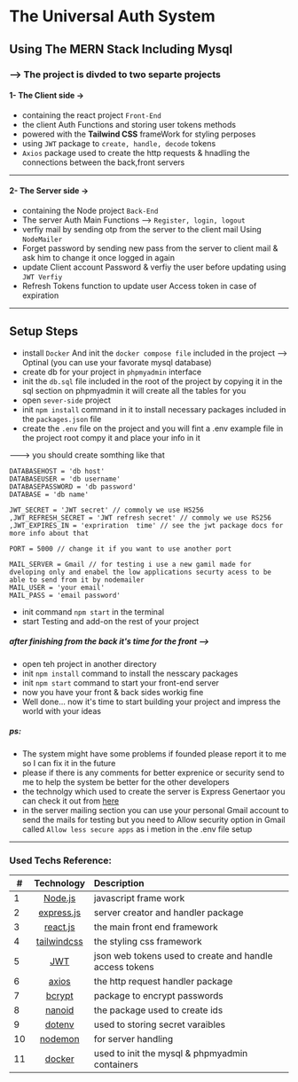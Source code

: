 # The Universal Auth System
## Using The MERN Stack Including Mysql

### --> The project is divded to two separte projects
 #### 1- The Client side ->
- containing the react project ``Front-End``
- the client Auth Functions and storing user tokens methods
- powered with the <strong>Tailwind CSS</strong> frameWork for styling perposes
- using `JWT` package to `create, handle, decode` tokens
- `Axios` package used to create the http requests & hnadling the connections between the back,front servers
---------------------------------------------------------
#### 2- The Server side ->
- containing the Node project `Back-End`
- The server Auth Main Functions --> `Register, login, logout`
- verfiy mail by sending otp from the server to the client mail Using `NodeMailer`
- Forget password by sending new pass from the server to client mail & ask him to change it once logged in again
- update Client account Password & verfiy the user before updating using `JWT Verfiy`
- Refresh Tokens function to update user Access token in case of expiration
-----------------------------------------------------------

## Setup Steps
- install `Docker` And init the `docker compose file` included in the project --> Optinal (you can use your favorate mysql database)
- create db for your project in `phpmyadmin` interface
- init the `db.sql` file included in the root of the project by copying it in the sql section on phpmyadmin it will create all the tables for you
- open `sever-side` project
- init `npm install` command in it to install necessary packages included in the `packages.json` file
- create the `.env` file on the project and you will fint a .env example file in the project root compy it and place your info in it

---> you should create somthing like that
```
DATABASEHOST = 'db host'
DATABASEUSER = 'db username'
DATABASEPASSWORD = 'db password'
DATABASE = 'db name'

JWT_SECRET = 'JWT secret' // commoly we use HS256
,JWT_REFRESH_SECRET = 'JWT refresh secret' // commoly we use RS256
,JWT_EXPIRES_IN = 'expriration  time' // see the jwt package docs for more info about that 

PORT = 5000 // change it if you want to use another port

MAIL_SERVER = Gmail // for testing i use a new gamil made for dveloping only and enabel the low applications securty acess to be able to send from it by nodemailer
MAIL_USER = 'your email'
MAIL_PASS = 'email password'
```
- init command `npm start` in the terminal
- start Testing and add-on the rest of your project

 ##### after finishing from the back it's time for the front -->

- open teh project in another directory
- init `npm install` command to install the nesscary packages
- init `npm start` command to start your front-end server
- now you have your front & back sides workig fine
- Well done... now it's time to start building your project and impress the world with your ideas

##### ps:
- The system might have some problems if founded please report it to me so I can fix it in the future
- please if there is any comments for better exprenice or security send to me to help the system be better for the other developers
- the technolgy which used to create the server is Express Genertaor you can check it out from <a href="https://expressjs.com/en/starter/generator.html">here</a>
- in the server mailing section you can use your personal Gmail account to send the mails for testing but you need to Allow security option in Gmail called `Allow less secure apps` as i metion in the .env file setup
----------------------------------------------------------------

### Used Techs Reference:

| #  | Technology                                      | Description                                             |
| -- |:-----------------------------------------------:| :-------------------------------------------------------|
| 1  | [Node.js](https://nodejs.org/en/l)              |  javascript frame work                                  |
| 2  |[express.js](https://expressjs.com)              | server creator and handler package                      |
| 3  | [react.js](https://reactjs.org)                 | the main front end framework                            |
| 4  | [tailwindcss](https://tailwindcss.com)          | the styling css framework                               |
| 5  | [JWT](https://jwt.i)                            | json web tokens used to create and handle access tokens |
| 6  | [axios](https://axios-http.com/)                | the http request handler package                        |
| 7  | [bcrypt](https://www.npmjs.com/package/bcrypt)  | package to encrypt passwords                            |
| 8  | [nanoid](https://www.npmjs.com/package/nanoid)  | the package used to create ids                          |
| 9  | [dotenv](https://www.npmjs.com/package/dotenv)  | used to storing secret varaibles                        |
| 10 | [nodemon](https://www.npmjs.com/package/nodemon)| for server handling                                     |
| 11 | [docker](https://hub.docker.com/)               | used to init the mysql & phpmyadmin containers          |
